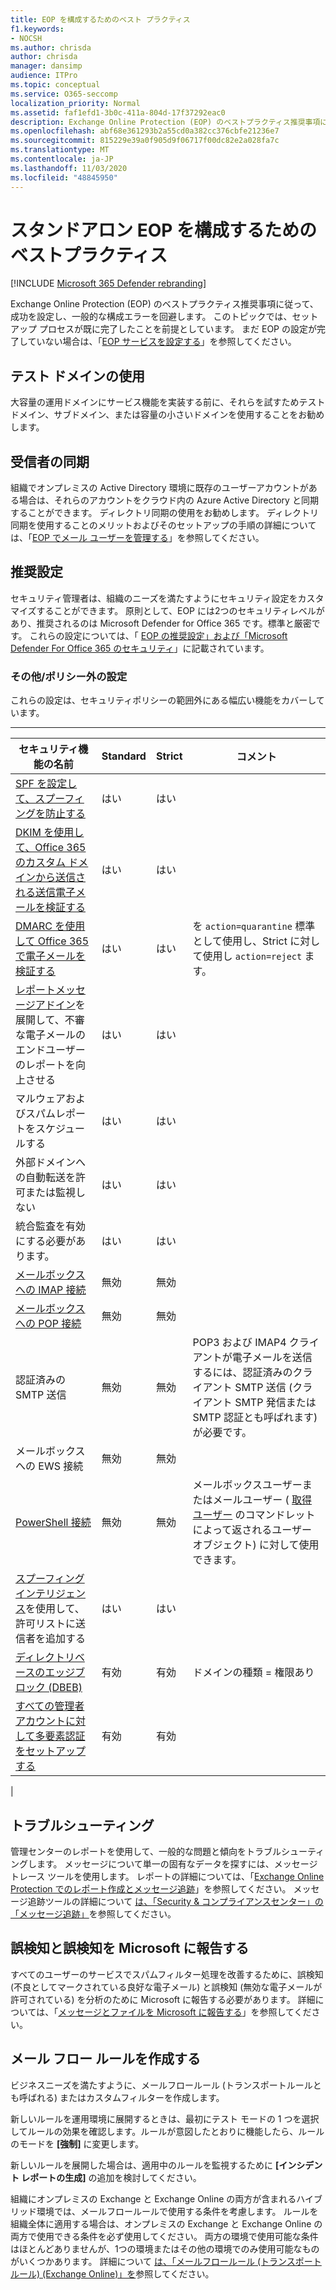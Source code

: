 ```yaml
---
title: EOP を構成するためのベスト プラクティス
f1.keywords:
- NOCSH
ms.author: chrisda
author: chrisda
manager: dansimp
audience: ITPro
ms.topic: conceptual
ms.service: O365-seccomp
localization_priority: Normal
ms.assetid: faf1efd1-3b0c-411a-804d-17f37292eac0
description: Exchange Online Protection (EOP) のベストプラクティス推奨事項に従って、成功を設定し、一般的な構成エラーを回避します。
ms.openlocfilehash: abf68e361293b2a55cd0a382cc376cbfe21236e7
ms.sourcegitcommit: 815229e39a0f905d9f06717f00dc82e2a028fa7c
ms.translationtype: MT
ms.contentlocale: ja-JP
ms.lasthandoff: 11/03/2020
ms.locfileid: "48845950"
---
```

# <a name="best-practices-for-configuring-standalone-eop"></a>スタンドアロン EOP を構成するためのベストプラクティス

[!INCLUDE [Microsoft 365 Defender rebranding](../includes/microsoft-defender-for-office.md)]


Exchange Online Protection (EOP) のベストプラクティス推奨事項に従って、成功を設定し、一般的な構成エラーを回避します。 このトピックでは、セットアップ プロセスが既に完了したことを前提としています。 まだ EOP の設定が完了していない場合は、「[EOP サービスを設定する](set-up-your-eop-service.md)」を参照してください。

## <a name="use-a-test-domain"></a>テスト ドメインの使用

大容量の運用ドメインにサービス機能を実装する前に、それらを試すためテスト ドメイン、サブドメイン、または容量の小さいドメインを使用することをお勧めします。

## <a name="synchronize-recipients"></a>受信者の同期

組織でオンプレミスの Active Directory 環境に既存のユーザーアカウントがある場合は、それらのアカウントをクラウド内の Azure Active Directory と同期することができます。 ディレクトリ同期の使用をお勧めします。 ディレクトリ同期を使用することのメリットおよびそのセットアップの手順の詳細については、「[EOP でメール ユーザーを管理する](manage-mail-users-in-eop.md)」を参照してください。

## <a name="recommended-settings"></a>推奨設定

セキュリティ管理者は、組織のニーズを満たすようにセキュリティ設定をカスタマイズすることができます。 原則として、EOP には2つのセキュリティレベルがあり、推奨されるのは Microsoft Defender for Office 365 です。標準と厳密です。 これらの設定については、「 [EOP の推奨設定」および「Microsoft Defender For Office 365 のセキュリティ](recommended-settings-for-eop-and-office365-atp.md)」に記載されています。

### <a name="miscellaneousnon-policy-settings"></a>その他/ポリシー外の設定

これらの設定は、セキュリティポリシーの範囲外にある幅広い機能をカバーしています。

****

|セキュリティ機能の名前|Standard|Strict|コメント|
|---|---|---|---|
|[SPF を設定して、スプーフィングを防止する](set-up-spf-in-office-365-to-help-prevent-spoofing.md)|はい|はい||
|[DKIM を使用して、Office 365 のカスタム ドメインから送信される送信電子メールを検証する](use-dkim-to-validate-outbound-email.md)|はい|はい||
|[DMARC を使用して Office 365 で電子メールを検証する](use-dmarc-to-validate-email.md)|はい|はい|を `action=quarantine` 標準として使用し、Strict に対して使用し `action=reject` ます。|
|[レポートメッセージアドイン](enable-the-report-message-add-in.md)を展開して、不審な電子メールのエンドユーザーのレポートを向上させる|はい|はい||
|マルウェアおよびスパムレポートをスケジュールする|はい|はい||
|外部ドメインへの自動転送を許可または監視しない|はい|はい||
|統合監査を有効にする必要があります。|はい|はい||
|[メールボックスへの IMAP 接続](https://docs.microsoft.com/Exchange/clients-and-mobile-in-exchange-online/pop3-and-imap4/enable-or-disable-pop3-or-imap4-access)|無効|無効||
|[メールボックスへの POP 接続](https://docs.microsoft.com/Exchange/clients-and-mobile-in-exchange-online/pop3-and-imap4/enable-or-disable-pop3-or-imap4-access)|無効|無効||
|認証済みの SMTP 送信|無効|無効|POP3 および IMAP4 クライアントが電子メールを送信するには、認証済みのクライアント SMTP 送信 (クライアント SMTP 発信または SMTP 認証とも呼ばれます) が必要です。|
|メールボックスへの EWS 接続|無効|無効||
|[PowerShell 接続](https://docs.microsoft.com/powershell/exchange/disable-access-to-exchange-online-powershell)|無効|無効|メールボックスユーザーまたはメールユーザー ( [取得ユーザー](https://docs.microsoft.com/powershell/module/exchange/get-user) のコマンドレットによって返されるユーザーオブジェクト) に対して使用できます。|
|[スプーフィングインテリジェンス](learn-about-spoof-intelligence.md)を使用して、許可リストに送信者を追加する|はい|はい||
|[ディレクトリベースのエッジブロック (DBEB)](https://docs.microsoft.com/Exchange/mail-flow-best-practices/use-directory-based-edge-blocking)|有効|有効|ドメインの種類 = 権限あり|
|[すべての管理者アカウントに対して多要素認証をセットアップする](https://docs.microsoft.com/microsoft-365/admin/security-and-compliance/set-up-multi-factor-authentication)|有効|有効||
|

## <a name="troubleshooting"></a>トラブルシューティング

管理センターのレポートを使用して、一般的な問題と傾向をトラブルシューティングします。 メッセージについて単一の固有なデータを探すには、メッセージ トレース ツールを使用します。 レポートの詳細については、「[Exchange Online Protection でのレポート作成とメッセージ追跡](reporting-and-message-trace-in-exchange-online-protection.md)」を参照してください。 メッセージ追跡ツールの詳細について [は、「Security & コンプライアンスセンター」の「メッセージ追跡」](message-trace-scc.md)を参照してください。

## <a name="report-false-positives-and-false-negatives-to-microsoft"></a>誤検知と誤検知を Microsoft に報告する

すべてのユーザーのサービスでスパムフィルター処理を改善するために、誤検知 (不良としてマークされている良好な電子メール) と誤検知 (無効な電子メールが許可されている) を分析のために Microsoft に報告する必要があります。 詳細については、「[メッセージとファイルを Microsoft に報告する](report-junk-email-messages-to-microsoft.md)」を参照してください。

## <a name="create-mail-flow-rules"></a>メール フロー ルールを作成する

ビジネスニーズを満たすように、メールフロールール (トランスポートルールとも呼ばれる) またはカスタムフィルターを作成します。

新しいルールを運用環境に展開するときは、最初にテスト モードの 1 つを選択してルールの効果を確認します。ルールが意図したとおりに機能したら、ルールのモードを **[強制]** に変更します。

新しいルールを展開した場合は、適用中のルールを監視するために **[インシデント レポートの生成]** の追加を検討してください。

組織にオンプレミスの Exchange と Exchange Online の両方が含まれるハイブリッド環境では、メールフロールールで使用する条件を考慮します。 ルールを組織全体に適用する場合は、オンプレミスの Exchange と Exchange Online の両方で使用できる条件を必ず使用してください。 両方の環境で使用可能な条件はほとんどありませんが、1つの環境またはその他の環境でのみ使用可能なものがいくつかあります。 詳細について [は、「メールフロールール (トランスポートルール) (Exchange Online)」を](https://docs.microsoft.com/exchange/security-and-compliance/mail-flow-rules/mail-flow-rules)参照してください。
